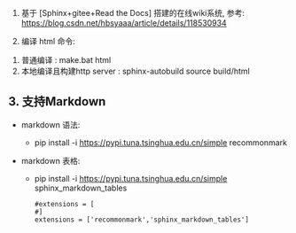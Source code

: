 1. 基于 [Sphinx+gitee+Read the Docs] 搭建的在线wiki系统, 参考: https://blog.csdn.net/hbsyaaa/article/details/118530934

2. 编译 html 命令:
1) 普通编译 : make.bat html
2) 本地编译且构建http server :  sphinx-autobuild source build/html



## 3. 支持Markdown

- markdown 语法:

  - pip install -i https://pypi.tuna.tsinghua.edu.cn/simple recommonmark

- markdown 表格:

  - pip install -i https://pypi.tuna.tsinghua.edu.cn/simple sphinx_markdown_tables

    ```
    #extensions = [
    #]
    extensions = ['recommonmark','sphinx_markdown_tables']
    ```

    

